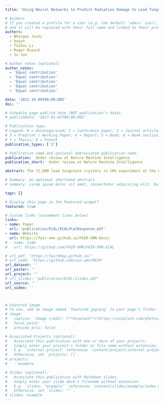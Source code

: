 ```yaml
---
title: 'Using Neural Networks to Predict Radiation Damage to Lead Tungstate Crystals at the CERN LHC'

# Authors
# If you created a profile for a user (e.g. the default `admin` user), write the username (folder name) here
# and it will be replaced with their full name and linked to their profile.
authors:
  - Bhargav Joshi
  - buyun
  - Taihui Li
  - Roger Rusack
  - Ju Sun

# Author notes (optional)
author_notes:
  - 'Equal contribution'
  - 'Equal contribution'
  - 'Equal contribution'
  - 'Equal contribution'
  - 'Equal contribution'

date: '2022-10-09T00:00:00Z'
doi: ''

# Schedule page publish date (NOT publication's date).
# publishDate: '2017-01-01T00:00:00Z'

# Publication type.
# Legend: 0 = Uncategorized; 1 = Conference paper; 2 = Journal article;
# 3 = Preprint / Working Paper; 4 = Report; 5 = Book; 6 = Book section;
# 7 = Thesis; 8 = Patent
publication_types: ['3']

# Publication name and optional abbreviated publication name.
publication:  Under review at Nature Machine Intelligence 
publication_short:  Under review at Nature Machine Intelligence 

abstract: The 72,000 lead tungstate crystals in CMS experiment at the CERN Large Hadron Collider are used to measure the energy of electrons and photons produced in the proton-proton collisions. The optical transparency of the crystals degrades slowly with radiation dose due to the beam-beam collisions. The transparency of each crystal is monitored with a laser monitoring system that tracks changes in the optical properties of the crystals due to radiation from the collision products. Predicting the optical transparency of the crystals, both in the short term and in the long term, is a critical question for the CMS experiment. We describe here the public data release, following FAIR principles, of the crystal monitoring data collected by the CMS Collaboration between 2016 and 2018. Besides describing The dataset and its access, and the problems that can be addressed with it, are described as well as an example solution based on Long- Short-Term Memory neural network that was developed to predict future behavior of the crystals.

# Summary. An optional shortened abstract.
# summary: Lorem ipsum dolor sit amet, consectetur adipiscing elit. Duis posuere tellus ac convallis placerat. Proin tincidunt magna sed ex sollicitudin condimentum.

tags: []

# Display this page in the Featured widget?
featured: true

# Custom links (uncomment lines below)
links:
- name: Paper
  url: 'publication/ECAL/ECALXtalResponse.pdf'
- name: Website
  url: https://fair-umn.github.io/FAIR-UMN-Docs/
# - name: Code
#   url: https://github.com/FAIR-UMN/FAIR-UMN-ECAL

# url_pdf: 'https://fair4hep.github.io/'
# url_code: 'https://github.com/sun-umn/NCVX'
url_dataset: ''
url_poster: ''
url_project: ''
# url_slides: 'publication/ECAL/slides.pdf'
url_source: ''
url_video: ''



# Featured image
# To use, add an image named `featured.jpg/png` to your page's folder.
# image:
#   caption: 'Image credit: [**Unsplash**](https://unsplash.com/photos/pLCdAaMFLTE)'
#   focal_point: ''
#   preview_only: false

# Associated Projects (optional).
#   Associate this publication with one or more of your projects.
#   Simply enter your project's folder or file name without extension.
#   E.g. `internal-project` references `content/project/internal-project/index.md`.
#   Otherwise, set `projects: []`.
# projects:
#   - example

# Slides (optional).
#   Associate this publication with Markdown slides.
#   Simply enter your slide deck's filename without extension.
#   E.g. `slides: "example"` references `content/slides/example/index.md`.
#   Otherwise, set `slides: ""`.
# slides: example
---
```


<!-- {{% callout note %}}
Click the _Cite_ button above to demo the feature to enable visitors to import publication metadata into their reference management software.
{{% /callout %}}

{{% callout note %}}
Create your slides in Markdown - click the _Slides_ button to check out the example.
{{% /callout %}}

Supplementary notes can be added here, including [code, math, and images](https://wowchemy.com/docs/writing-markdown-latex/). -->
